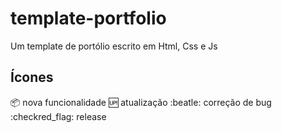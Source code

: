 # template-portfolio
Um template de portólio escrito em Html, Css e Js

## Ícones

:package: nova funcionalidade
:up: atualização
:beatle: correção de bug
:checkred_flag: release
